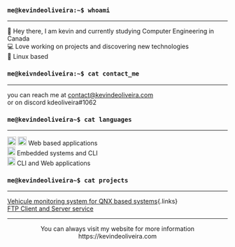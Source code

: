 
### `me@kevindeoliveira:~$ whoami`
  - - -
:wave: Hey there, I am kevin and currently studying Computer Engineering in Canada<br/>
:computer: Love working on projects and discovering new technologies<br/>
:panda_face: Linux based<br/>

### `me@keivndeoliveira:~$ cat contact_me`
  - - -
you can reach me at contact@kevindeoliveira.com<br/>
or on discord kdeoliveira#1062<br/>
### `me@kevindeoliveira~$ cat languages`
  - - -
<img src="https://user-images.githubusercontent.com/30329807/160302322-7d299b8b-42e6-4299-89e9-9dbd9ca93fc7.png" alt="ts" style="width:20px;height:20px"/> <img src="https://upload.wikimedia.org/wikipedia/commons/thumb/9/99/Unofficial_JavaScript_logo_2.svg/480px-Unofficial_JavaScript_logo_2.svg.png" alt="js" style="width:20px;height:20px"/> Web based applications <br/>
<img src="https://user-images.githubusercontent.com/30329807/160302543-47107481-3023-471b-8eab-1f9373db8e2b.png" alt="c" style="width:18px;height:20px"/> Embedded systems and CLI <br/>
<img src="https://user-images.githubusercontent.com/30329807/160302595-f277a7be-9b81-4e61-adb5-7bbed6b964bc.png" alt="python" style="width:18px;height:20px"/> CLI and Web applications <br/>
### `me@kevindeoliveira~$ cat projects`
  - - -
[Vehicule monitoring system for QNX based systems](https://github.com/kdeoliveira/rtos_vehicule_monitoring){.links} <br/>
[FTP Client and Server service](https://github.com/kdeoliveira/ftp_server)<br/>
- - -
<p align="center">You can always visit my website for more information https://kevindeoliveira.com</p>
